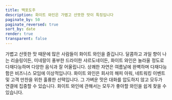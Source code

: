 ```yaml
---
title: 백포도주
description: 화이트 와인은 가볍고 산뜻한 맛이 특징입니다
paginate_by: 50
paginate_reversed: true
sort_by: date
render: true
transparent: false
---
```


가볍고 산뜻한 맛 때문에 많은 사람들이 화이트 와인을 즐깁니다. 달콤하고 과일 향이 나는 리슬링이든, 미네랄이 풍부한 드라이한 샤르도네이든, 화이트 와인은 놀라울 정도로 다재다능하며 다양한 음식과 잘 어울립니다. 상쾌한 자연은 여름날에 완벽하며 다재다능함은 비즈니스 모임에 이상적입니다. 화이트 와인은 회사의 해피 아워, 네트워킹 이벤트 및 고객 만찬을 위한 훌륭한 선택입니다. 그 가벼운 맛은 대화를 압도하지 않고 모두가 연결에 집중할 수 있습니다. 화이트 와인에 관해서는 모두가 좋아할 와인을 쉽게 찾을 수 있습니다.
